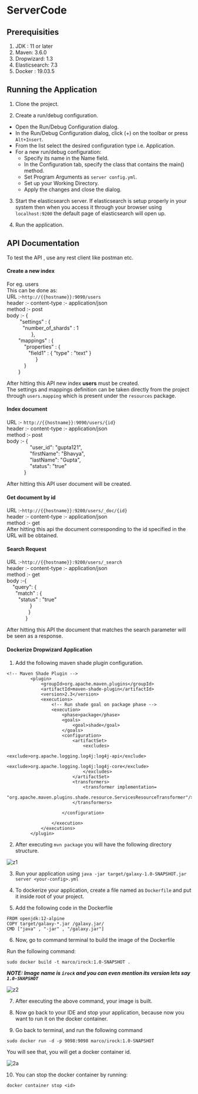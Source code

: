 # ServerCode
## Prerequisities

1. JDK : 11 or later
2. Maven: 3.6.0
3. Dropwizard: 1.3
4. Elasticsearch: 7.3
5. Docker : 19.03.5



## Running the Application

1. Clone the project.

2. Create a run/debug configuration.

* Open the Run/Debug Configuration dialog.
* In the Run/Debug Configuration dialog, click (+) on the toolbar or press ```Alt+Insert```.
* From the list select the desired configuration type i.e. Application.
* For a new run/debug configuration:
     - Specify its name in the Name field. 
     - In the Configuration tab, specify the class that contains the main() method.
     - Set Program Arguments as ```server config.yml```.
     - Set up your Working Directory.
     - Apply the changes and close the dialog.
3. Start the elasticsearch server. If elasticsearch is setup properly in your system then when you access it through your browser using 
```localhost:9200``` the default page of elasticsearch will open up.

4. Run the application.

## API Documentation
To test the API , use any rest client like postman etc.

#### Create a new index<br />
For eg. users <br />
This can be done as:<br />
URL :-```http://{{hostname}}:9090/users```<br />
header :- content-type :- application/json<br />
method :- post<br />
body :- {<br />
&nbsp;&nbsp;&nbsp;&nbsp;&nbsp;&nbsp;&nbsp;&nbsp;    "settings" : {<br />
&nbsp;&nbsp;&nbsp;&nbsp;&nbsp; &nbsp;&nbsp;&nbsp;&nbsp;     "number_of_shards" : 1<br />
   &nbsp; &nbsp; &nbsp; &nbsp;&nbsp;&nbsp; &nbsp; &nbsp;&nbsp; &nbsp;    },<br />
&nbsp;&nbsp;&nbsp;&nbsp;&nbsp;&nbsp;&nbsp;    "mappings" : {<br />
&nbsp;&nbsp;&nbsp;&nbsp;&nbsp;&nbsp;&nbsp;&nbsp;&nbsp;&nbsp;&nbsp;        "properties" : {<br />
 &nbsp;&nbsp;&nbsp;&nbsp;&nbsp;&nbsp;&nbsp;&nbsp;&nbsp;&nbsp;&nbsp;&nbsp;&nbsp;&nbsp;           "field1" : { "type" : "text" }<br />
  &nbsp;&nbsp;&nbsp;&nbsp;&nbsp;&nbsp;&nbsp;&nbsp;&nbsp;&nbsp;&nbsp;&nbsp;&nbsp;&nbsp;&nbsp; &nbsp; &nbsp;        }<br />
  &nbsp;&nbsp;&nbsp;&nbsp;&nbsp;&nbsp;&nbsp;&nbsp;&nbsp; &nbsp;     }<br />
  &nbsp;&nbsp;&nbsp;&nbsp;&nbsp;&nbsp;&nbsp;   }<br />  
  
  After hitting this API new index **users** must be created.      
  The settings and mappings definition can be taken directly from the project through ```users.mapping``` which is present 
  under the ```resources``` package. 

#### Index document<br /> 
URL :- ```http://{{hostname}}:9090/users/{id}```<br />
header :- content-type :- application/json<br />
method :- post<br />
body :- {<br />
&nbsp;&nbsp;&nbsp;&nbsp;&nbsp;&nbsp;&nbsp;&nbsp;&nbsp;&nbsp;&nbsp;&nbsp;&nbsp;&nbsp;&nbsp;    "user_id": "gupta121",<br />
&nbsp;&nbsp;&nbsp;&nbsp;&nbsp;&nbsp;&nbsp;&nbsp;&nbsp;&nbsp;&nbsp;&nbsp;&nbsp;&nbsp;&nbsp;  "firstName": "Bhavya",<br />
&nbsp;&nbsp;&nbsp;&nbsp;&nbsp;&nbsp;&nbsp;&nbsp;&nbsp;&nbsp;&nbsp;&nbsp;&nbsp;&nbsp;&nbsp;  "lastName": "Gupta",<br />
&nbsp;&nbsp;&nbsp;&nbsp;&nbsp;&nbsp;&nbsp;&nbsp;&nbsp;&nbsp;&nbsp;&nbsp;&nbsp;&nbsp;&nbsp;  "status": "true"<br />
&nbsp;&nbsp;&nbsp;&nbsp;&nbsp;&nbsp;&nbsp;&nbsp;&nbsp;&nbsp;&nbsp;    }<br />

   After hitting this API user document will be created.

#### Get document by id<br />
URL :-```http://{{hostname}}:9200/users/_doc/{id}```<br />
header :- content-type :- application/json<br />
method :- get<br />
   After hitting this api the document corresponding to the id specified in the URL will be obtained.

#### Search Request<br />
URL :-```http://{{hostname}}:9200/users/_search```<br />
header :- content-type :- application/json<br />
method :- get<br />
body :-{<br />
&nbsp;&nbsp;&nbsp;    "query": {<br />
&nbsp;&nbsp;&nbsp;&nbsp;&nbsp;        "match" : {<br />
&nbsp;&nbsp;&nbsp;&nbsp;&nbsp;&nbsp;&nbsp;           "status" : "true"<br />
&nbsp;&nbsp;&nbsp;&nbsp;&nbsp;&nbsp;&nbsp;&nbsp;&nbsp;&nbsp;&nbsp;&nbsp;&nbsp;&nbsp;&nbsp;        }<br />
&nbsp;&nbsp;&nbsp;&nbsp;&nbsp;&nbsp;&nbsp;&nbsp;&nbsp;&nbsp;&nbsp;&nbsp;&nbsp;&nbsp;   }<br />
&nbsp;&nbsp;&nbsp;&nbsp;&nbsp;&nbsp;&nbsp;&nbsp;&nbsp;&nbsp;&nbsp;&nbsp;&nbsp;}<br />

   After hitting this API the document that matches the search parameter will be seen as a response.
   
   #### Dockerize Dropwizard Application
   
   1. Add the following maven shade plugin configuration.
   
   ```
  <!-- Maven Shade Plugin -->
			<plugin>
				<groupId>org.apache.maven.plugins</groupId>
				<artifactId>maven-shade-plugin</artifactId>
				<version>2.3</version>
				<executions>
					<!-- Run shade goal on package phase -->
					<execution>
						<phase>package</phase>
						<goals>
							<goal>shade</goal>
						</goals>
						<configuration>
							<artifactSet>
								<excludes>
									<exclude>org.apache.logging.log4j:log4j-api</exclude>
									<exclude>org.apache.logging.log4j:log4j-core</exclude>
								</excludes>
							</artifactSet>
							<transformers>
								<transformer implementation=
													 "org.apache.maven.plugins.shade.resource.ServicesResourceTransformer"/>
							</transformers>

						</configuration>

					</execution>
				</executions>
			</plugin>

```
2. After executing ```mvn package``` you will have the following directory structure.

![z1](https://user-images.githubusercontent.com/46423346/74933477-06e07180-540a-11ea-8aa3-b90b50a9a418.png)

3. Run your application using ```java -jar target/galaxy-1.0-SNAPSHOT.jar server <your-config>.yml```

4. To dockerize your application, create a file named as ```Dockerfile``` and put it inside root of your project.
5. Add the following code in the Dockerfile

```
FROM openjdk:12-alpine
COPY target/galaxy-*.jar /galaxy.jar/
CMD ["java" , "-jar" , "/galaxy.jar"]
```
6. Now, go to command terminal to build the image of the Dockerfile

Run the following command:

```sudo docker build -t marco/irock:1.0-SNAPSHOT .```


***NOTE:  Image name is ```irock``` and you can even mention its version lets say ```1.0-SNAPSHOT```***

![z2](https://user-images.githubusercontent.com/46423346/74934418-2f696b00-540c-11ea-8c94-fd10fe4aa4de.png)

7. After executing the above command, your image is built.

8. Now go back to your IDE and stop your application, because now you want to run it on the docker container.

9. Go back to terminal, and run the following command

```sudo docker run -d -p 9098:9098 marco/irock:1.0-SNAPSHOT```

You will see that, you will get a docker container id.

![2a](https://user-images.githubusercontent.com/46423346/74934685-c6362780-540c-11ea-96f4-7571fb921be5.png)
   

10. You can stop the docker container by running:

```docker container stop <id>```
